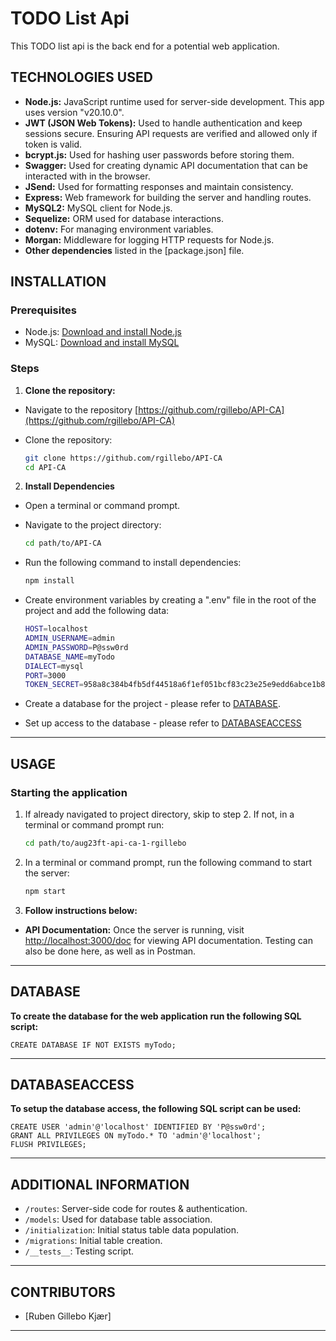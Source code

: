 # TODO List Api 

This TODO list api is the back end for a potential web application. 

## TECHNOLOGIES USED

- **Node.js:** JavaScript runtime used for server-side development. This app uses version "v20.10.0". 
- **JWT (JSON Web Tokens):** Used to handle authentication and keep sessions secure. Ensuring API requests are verified and allowed only if token is valid. 
- **bcrypt.js:** Used for hashing user passwords before storing them. 
- **Swagger:** Used for creating dynamic API documentation that can be interacted with in the browser. 
- **JSend:** Used for formatting responses and maintain consistency. 
- **Express:** Web framework for building the server and handling routes.
- **MySQL2:** MySQL client for Node.js. 
- **Sequelize:** ORM used for database interactions.
- **dotenv:** For managing environment variables. 
- **Morgan:** Middleware for logging HTTP requests for Node.js. 
- **Other dependencies** listed in the [package.json] file.

## INSTALLATION

### Prerequisites

- Node.js: [Download and install Node.js](https://nodejs.org/)
- MySQL: [Download and install MySQL](https://www.mysql.com/downloads/)

### Steps

1. **Clone the repository:**

- Navigate to the repository [https://github.com/rgillebo/API-CA](https://github.com/rgillebo/API-CA)
- Clone the repository:

    ```bash
    git clone https://github.com/rgillebo/API-CA
    cd API-CA
    ```

2. **Install Dependencies**

- Open a terminal or command prompt.
- Navigate to the project directory: 

    ```bash 
    cd path/to/API-CA 
    ```

- Run the following command to install dependencies: 

    ```bash
    npm install
    ```
- Create environment variables by creating a ".env" file in the root of the project and add the following data: 

    ```bash
    HOST=localhost
    ADMIN_USERNAME=admin
    ADMIN_PASSWORD=P@ssw0rd
    DATABASE_NAME=myTodo
    DIALECT=mysql
    PORT=3000
    TOKEN_SECRET=958a8c384b4fb5df44518a6f1ef051bcf83c23e25e9edd6abce1b8e29008199cadd0098491e340f554bde65426c210dd9077886f300ef08d1fa505bd7fbfb21b
    ```

 - Create a database for the project - please refer to [DATABASE](#database). 

 - Set up access to the database - please refer to [DATABASEACCESS](#databaseaccess)


---

## USAGE

### Starting the application

1. If already navigated to project directory, skip to step 2. If not, in a terminal or command prompt run: 

    ```bash 
    cd path/to/aug23ft-api-ca-1-rgillebo   
    ```

2. In a terminal or command prompt, run the following command to start the server: 

    ```bash
    npm start
    ```

3. **Follow instructions below:**

- **API Documentation:** Once the server is running, visit [http://localhost:3000/doc](http://localhost:3000/doc) for viewing API documentation. Testing can also be done here, as well as in Postman. 

---
## DATABASE

**To create the database for the web application run the following SQL script:** 

    
    CREATE DATABASE IF NOT EXISTS myTodo; 

---

## DATABASEACCESS

**To setup the database access, the following SQL script can be used:** 

    CREATE USER 'admin'@'localhost' IDENTIFIED BY 'P@ssw0rd';
    GRANT ALL PRIVILEGES ON myTodo.* TO 'admin'@'localhost';
    FLUSH PRIVILEGES;
---

## ADDITIONAL INFORMATION

- `/routes`: Server-side code for routes & authentication.
- `/models`: Used for database table association.
- `/initialization`: Initial status table data population. 
- `/migrations`: Initial table creation.
- `/__tests__`: Testing script. 
---

## CONTRIBUTORS

- [Ruben Gillebo Kjær]

---